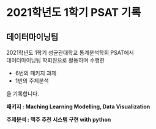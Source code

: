 # 2021학년도 1학기 PSAT 기록
## 데이터마이닝팀
2021학년도 1학기 성균관대학교 통계분석학회 PSAT에서</br>
데이터마이닝팀 학회원으로 활동하며 수행한

* 6번의 패키지 과제
* 1번의 주제분석

을 기록합니다.
</br>

**패키지 : Maching Learning Modelling, Data Visualization**</br>

**주제분석 : 맥주 추천 시스템 구현 with python**
